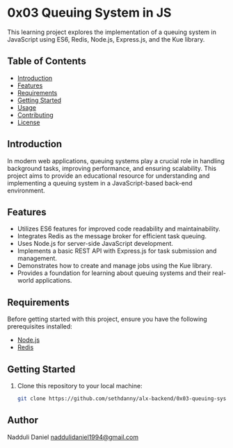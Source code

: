 # 0x03 Queuing System in JS

This learning project explores the implementation of a queuing system in JavaScript using ES6, Redis, Node.js, Express.js, and the Kue library.

## Table of Contents

- [Introduction](#introduction)
- [Features](#features)
- [Requirements](#requirements)
- [Getting Started](#getting-started)
- [Usage](#usage)
- [Contributing](#contributing)
- [License](#license)

## Introduction

In modern web applications, queuing systems play a crucial role in handling background tasks, improving performance, and ensuring scalability. This project aims to provide an educational resource for understanding and implementing a queuing system in a JavaScript-based back-end environment.

## Features

- Utilizes ES6 features for improved code readability and maintainability.
- Integrates Redis as the message broker for efficient task queuing.
- Uses Node.js for server-side JavaScript development.
- Implements a basic REST API with Express.js for task submission and management.
- Demonstrates how to create and manage jobs using the Kue library.
- Provides a foundation for learning about queuing systems and their real-world applications.

## Requirements

Before getting started with this project, ensure you have the following prerequisites installed:

- [Node.js](https://nodejs.org/)
- [Redis](https://redis.io/)

## Getting Started

1. Clone this repository to your local machine:

   ```bash
   git clone https://github.com/sethdanny/alx-backend/0x03-queuing-system-js.git

## Author
Nadduli Daniel <naddulidaniel1994@gmail.com>
